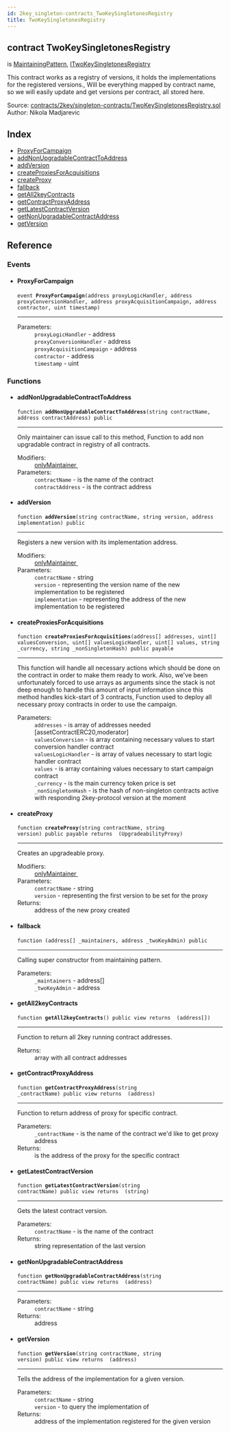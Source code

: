 ```yaml
---
id: 2key_singleton-contracts_TwoKeySingletonesRegistry
title: TwoKeySingletonesRegistry
---
```


<div class="contract-doc"><div class="contract"><h2 class="contract-header"><span class="contract-kind">contract</span> TwoKeySingletonesRegistry</h2><p class="base-contracts"><span>is</span> <a href="2key_MaintainingPattern.html">MaintainingPattern</a><span>, </span><a href="2key_interfaces_ITwoKeySingletonesRegistry.html">ITwoKeySingletonesRegistry</a></p><p class="description">This contract works as a registry of versions, it holds the implementations for the registered versions., Will be everything mapped by contract name, so we will easily update and get versions per contract, all stored here.</p><div class="source">Source: <a href="https://github.com/2keynet/web3-alpha/blob/v0.0.3/contracts/2key/singleton-contracts/TwoKeySingletonesRegistry.sol" target="_blank">contracts/2key/singleton-contracts/TwoKeySingletonesRegistry.sol</a></div><div class="author">Author: Nikola Madjarevic</div></div><div class="index"><h2>Index</h2><ul><li><a href="2key_singleton-contracts_TwoKeySingletonesRegistry.html#ProxyForCampaign">ProxyForCampaign</a></li><li><a href="2key_singleton-contracts_TwoKeySingletonesRegistry.html#addNonUpgradableContractToAddress">addNonUpgradableContractToAddress</a></li><li><a href="2key_singleton-contracts_TwoKeySingletonesRegistry.html#addVersion">addVersion</a></li><li><a href="2key_singleton-contracts_TwoKeySingletonesRegistry.html#createProxiesForAcquisitions">createProxiesForAcquisitions</a></li><li><a href="2key_singleton-contracts_TwoKeySingletonesRegistry.html#createProxy">createProxy</a></li><li><a href="2key_singleton-contracts_TwoKeySingletonesRegistry.html#">fallback</a></li><li><a href="2key_singleton-contracts_TwoKeySingletonesRegistry.html#getAll2keyContracts">getAll2keyContracts</a></li><li><a href="2key_singleton-contracts_TwoKeySingletonesRegistry.html#getContractProxyAddress">getContractProxyAddress</a></li><li><a href="2key_singleton-contracts_TwoKeySingletonesRegistry.html#getLatestContractVersion">getLatestContractVersion</a></li><li><a href="2key_singleton-contracts_TwoKeySingletonesRegistry.html#getNonUpgradableContractAddress">getNonUpgradableContractAddress</a></li><li><a href="2key_singleton-contracts_TwoKeySingletonesRegistry.html#getVersion">getVersion</a></li></ul></div><div class="reference"><h2>Reference</h2><div class="events"><h3>Events</h3><ul><li><div class="item event"><span id="ProxyForCampaign" class="anchor-marker"></span><h4 class="name">ProxyForCampaign</h4><div class="body"><code class="signature">event <strong>ProxyForCampaign</strong><span>(address proxyLogicHandler, address proxyConversionHandler, address proxyAcquisitionCampaign, address contractor, uint timestamp) </span></code><hr/><dl><dt><span class="label-parameters">Parameters:</span></dt><dd><div><code>proxyLogicHandler</code> - address</div><div><code>proxyConversionHandler</code> - address</div><div><code>proxyAcquisitionCampaign</code> - address</div><div><code>contractor</code> - address</div><div><code>timestamp</code> - uint</div></dd></dl></div></div></li></ul></div><div class="functions"><h3>Functions</h3><ul><li><div class="item function"><span id="addNonUpgradableContractToAddress" class="anchor-marker"></span><h4 class="name">addNonUpgradableContractToAddress</h4><div class="body"><code class="signature">function <strong>addNonUpgradableContractToAddress</strong><span>(string contractName, address contractAddress) </span><span>public </span></code><hr/><div class="description"><p>Only maintainer can issue call to this method, Function to add non upgradable contract in registry of all contracts.</p></div><dl><dt><span class="label-modifiers">Modifiers:</span></dt><dd><a href="2key_MaintainingPattern.html#onlyMaintainer">onlyMaintainer </a></dd><dt><span class="label-parameters">Parameters:</span></dt><dd><div><code>contractName</code> - is the name of the contract</div><div><code>contractAddress</code> - is the contract address</div></dd></dl></div></div></li><li><div class="item function"><span id="addVersion" class="anchor-marker"></span><h4 class="name">addVersion</h4><div class="body"><code class="signature">function <strong>addVersion</strong><span>(string contractName, string version, address implementation) </span><span>public </span></code><hr/><div class="description"><p>Registers a new version with its implementation address.</p></div><dl><dt><span class="label-modifiers">Modifiers:</span></dt><dd><a href="2key_MaintainingPattern.html#onlyMaintainer">onlyMaintainer </a></dd><dt><span class="label-parameters">Parameters:</span></dt><dd><div><code>contractName</code> - string</div><div><code>version</code> - representing the version name of the new implementation to be registered</div><div><code>implementation</code> - representing the address of the new implementation to be registered</div></dd></dl></div></div></li><li><div class="item function"><span id="createProxiesForAcquisitions" class="anchor-marker"></span><h4 class="name">createProxiesForAcquisitions</h4><div class="body"><code class="signature">function <strong>createProxiesForAcquisitions</strong><span>(address[] addresses, uint[] valuesConversion, uint[] valuesLogicHandler, uint[] values, string _currency, string _nonSingletonHash) </span><span>public </span><span>payable </span></code><hr/><div class="description"><p>This function will handle all necessary actions which should be done on the contract in order to make them ready to work. Also, we&#x27;ve been unfortunately forced to use arrays as arguments since the stack is not deep enough to handle this amount of input information since this method handles kick-start of 3 contracts, Function used to deploy all necessary proxy contracts in order to use the campaign.</p></div><dl><dt><span class="label-parameters">Parameters:</span></dt><dd><div><code>addresses</code> - is array of addresses needed [assetContractERC20,moderator]</div><div><code>valuesConversion</code> - is array containing necessary values to start conversion handler contract</div><div><code>valuesLogicHandler</code> - is array of values necessary to start logic handler contract</div><div><code>values</code> - is array containing values necessary to start campaign contract</div><div><code>_currency</code> - is the main currency token price is set</div><div><code>_nonSingletonHash</code> - is the hash of non-singleton contracts active with responding 2key-protocol version at the moment</div></dd></dl></div></div></li><li><div class="item function"><span id="createProxy" class="anchor-marker"></span><h4 class="name">createProxy</h4><div class="body"><code class="signature">function <strong>createProxy</strong><span>(string contractName, string version) </span><span>public </span><span>payable </span><span>returns  (UpgradeabilityProxy) </span></code><hr/><div class="description"><p>Creates an upgradeable proxy.</p></div><dl><dt><span class="label-modifiers">Modifiers:</span></dt><dd><a href="2key_MaintainingPattern.html#onlyMaintainer">onlyMaintainer </a></dd><dt><span class="label-parameters">Parameters:</span></dt><dd><div><code>contractName</code> - string</div><div><code>version</code> - representing the first version to be set for the proxy</div></dd><dt><span class="label-return">Returns:</span></dt><dd>address of the new proxy created</dd></dl></div></div></li><li><div class="item function"><span id="fallback" class="anchor-marker"></span><h4 class="name">fallback</h4><div class="body"><code class="signature">function <strong></strong><span>(address[] _maintainers, address _twoKeyAdmin) </span><span>public </span></code><hr/><div class="description"><p>Calling super constructor from maintaining pattern.</p></div><dl><dt><span class="label-parameters">Parameters:</span></dt><dd><div><code>_maintainers</code> - address[]</div><div><code>_twoKeyAdmin</code> - address</div></dd></dl></div></div></li><li><div class="item function"><span id="getAll2keyContracts" class="anchor-marker"></span><h4 class="name">getAll2keyContracts</h4><div class="body"><code class="signature">function <strong>getAll2keyContracts</strong><span>() </span><span>public </span><span>view </span><span>returns  (address[]) </span></code><hr/><div class="description"><p>Function to return all 2key running contract addresses.</p></div><dl><dt><span class="label-return">Returns:</span></dt><dd>array with all contract addresses</dd></dl></div></div></li><li><div class="item function"><span id="getContractProxyAddress" class="anchor-marker"></span><h4 class="name">getContractProxyAddress</h4><div class="body"><code class="signature">function <strong>getContractProxyAddress</strong><span>(string _contractName) </span><span>public </span><span>view </span><span>returns  (address) </span></code><hr/><div class="description"><p>Function to return address of proxy for specific contract.</p></div><dl><dt><span class="label-parameters">Parameters:</span></dt><dd><div><code>_contractName</code> - is the name of the contract we&#x27;d like to get proxy address</div></dd><dt><span class="label-return">Returns:</span></dt><dd>is the address of the proxy for the specific contract</dd></dl></div></div></li><li><div class="item function"><span id="getLatestContractVersion" class="anchor-marker"></span><h4 class="name">getLatestContractVersion</h4><div class="body"><code class="signature">function <strong>getLatestContractVersion</strong><span>(string contractName) </span><span>public </span><span>view </span><span>returns  (string) </span></code><hr/><div class="description"><p>Gets the latest contract version.</p></div><dl><dt><span class="label-parameters">Parameters:</span></dt><dd><div><code>contractName</code> - is the name of the contract</div></dd><dt><span class="label-return">Returns:</span></dt><dd>string representation of the last version</dd></dl></div></div></li><li><div class="item function"><span id="getNonUpgradableContractAddress" class="anchor-marker"></span><h4 class="name">getNonUpgradableContractAddress</h4><div class="body"><code class="signature">function <strong>getNonUpgradableContractAddress</strong><span>(string contractName) </span><span>public </span><span>view </span><span>returns  (address) </span></code><hr/><dl><dt><span class="label-parameters">Parameters:</span></dt><dd><div><code>contractName</code> - string</div></dd><dt><span class="label-return">Returns:</span></dt><dd>address</dd></dl></div></div></li><li><div class="item function"><span id="getVersion" class="anchor-marker"></span><h4 class="name">getVersion</h4><div class="body"><code class="signature">function <strong>getVersion</strong><span>(string contractName, string version) </span><span>public </span><span>view </span><span>returns  (address) </span></code><hr/><div class="description"><p>Tells the address of the implementation for a given version.</p></div><dl><dt><span class="label-parameters">Parameters:</span></dt><dd><div><code>contractName</code> - string</div><div><code>version</code> - to query the implementation of</div></dd><dt><span class="label-return">Returns:</span></dt><dd>address of the implementation registered for the given version</dd></dl></div></div></li></ul></div></div></div>
